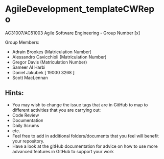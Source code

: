 # AgileDevelopment_templateCWRepo
AC31007/AC51003 Agile Software Engineering - Group Number [x]

Group Members:
- Adrain Brookes (Matriculation Number)
- Alessandro Cavicchioli (Matriculation Number)
- Gregor Davis (Matriculation Number)
- Sameer Al Harbi
- Daniel Jakubek   [ 19000 3268 ]
- Scott MacLennan

## Hints:
- You may wish to change the issue tags that are in GitHub to map to different activities that you are carrying out:
 - Code Review
 - Documentation
 - Daily Scrums
 - etc.
- Feel free to add in additional folders/documents that you feel will benefit your repository.
- Have a look at the gitHub documentation for advice on how to use more advanced features in GitHub to support your work
